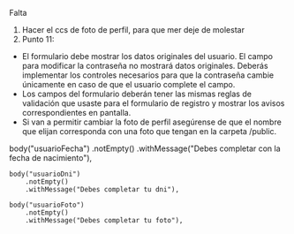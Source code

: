 Falta
1. Hacer el ccs de foto de perfil, para que mer deje de molestar
2. Punto 11:
- El formulario debe mostrar los datos originales del usuario. El campo para modificar la contraseña no mostrará datos originales. Deberás implementar los controles necesarios para que la contraseña cambie únicamente en caso de que el usuario complete el campo.
- Los campos del formulario deberán tener las mismas reglas de validación que usaste para el formulario de registro y mostrar los avisos correspondientes en pantalla.
- Si van a permitir cambiar la foto de perfil asegúrense de que el nombre que elijan corresponda con una foto que tengan en la carpeta /public.



body("usuarioFecha")
        .notEmpty()
        .withMessage("Debes completar con la fecha de nacimiento"),
    
    body("usuarioDni")
        .notEmpty()
        .withMessage("Debes completar tu dni"),
    
    body("usuarioFoto")
        .notEmpty()
        .withMessage("Debes completar tu foto"),